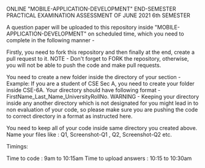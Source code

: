 ONLINE "MOBILE-APPLICATION-DEVELOPMENT" END-SEMESTER PRACTICAL EXAMINATION ASSESSMENT OF JUNE 2021 6th SEMESTER




A question paper will be uploaded to this repository inside "MOBILE-APPLICATION-DEVELOPMENT" on scheduled time, which you need to complete in the following manner -

Firstly, you need to fork this repository and then finally at the end, create a pull request to it.
NOTE - Don't forget to FORK the repository, otherwise, you will not be able to push the code and make pull requests.

You need to create a new folder inside the directory of your section - Example: If you are a student of CSE Sec A, you need to create your folder inside CSE-6A.
Your directory should have following format - FirstName_Last_Name_UniversityRollNo.
WARNING - Keeping your directory inside any another directory which is not designated for you might lead in to non evaluation of your code, so please make sure you are pushing the code to correct directory in a format as instructed here.


You need to keep all of your code inside same directory you created above. Name your files like : Q1, Screenshot-Q1 , Q2, Screenshot-Q2 etc.



Timings:

Time to code : 9am to 10:15am
Time to upload answers : 10:15 to 10:30am
